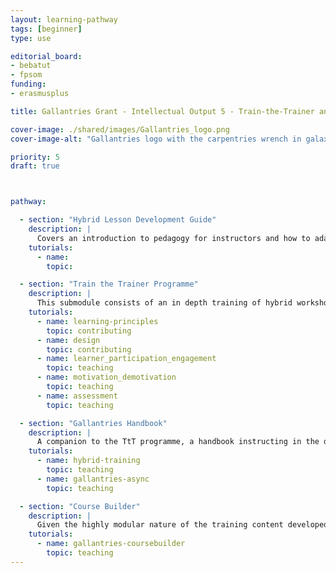 ```yaml
---
layout: learning-pathway
tags: [beginner]
type: use

editorial_board:
- bebatut
- fpsom
funding:
- erasmusplus

title: Gallantries Grant - Intellectual Output 5 - Train-the-Trainer and mentoring programme

cover-image: ./shared/images/Gallantries_logo.png
cover-image-alt: "Gallantries logo with the carpentries wrench in galaxy 2 stripes 1 strip colour scheme."

priority: 5
draft: true



pathway:

  - section: "Hybrid Lesson Development Guide"
    description: |
      Covers an introduction to pedagogy for instructors and how to adapt training materials to hybrid methodology and key points and indicators that instructors should use when evaluating or adapting training materials to hybrid training delivery [SC5.1]
    tutorials:
      - name:
        topic: 

  - section: "Train the Trainer Programme"
    description: |
      This submodule consists of an in depth training of hybrid workshop delivery methodology and risk management. We will base this on existing TtT programmes such as from Carpentries and ELIXIR due to our contact with both, using open methodology to ensure significant review of the materials before publication. This will be evaluated in the first round leveraging LTTAs for the new consortium members (INRAE, MNHN). These LTTAs are not included as a dedicated cost item in the budget, as they will be online and do not require travel for the learners. Lessons learned and feedback provided during this evaluation process will be integrated back into the TtT training module, before a second round of refinement in the mentorship period [SC5.2]
    tutorials:
      - name: learning-principles
        topic: contributing
      - name: design
        topic: contributing
      - name: learner_participation_engagement
        topic: teaching
      - name: motivation_demotivation
        topic: teaching
      - name: assessment
        topic: teaching

  - section: "Gallantries Handbook"
    description: |
      A companion to the TtT programme, a handbook instructing in the delivery of hybrid training workshops, including checklists for instructors, hosts, and staff involved in the delivery of such events. [SC5.1-3]
    tutorials:
      - name: hybrid-training
        topic: teaching
      - name: gallantries-async
        topic: teaching

  - section: "Course Builder"
    description: |
      Given the highly modular nature of the training content developed in IOs 1-4, the respective submodules can be combined and assembled into courses in different ways. Each submodule has defined prerequisite modules and suggested follow-up modules as well as a time estimate. This information can be used by instructors to "build" their own courses using these building blocks. To assist with this task, we will provide those instructors with a small web application for module selection and scheduling. [SC5.2-3]
    tutorials:
      - name: gallantries-coursebuilder
        topic: teaching
---
```


